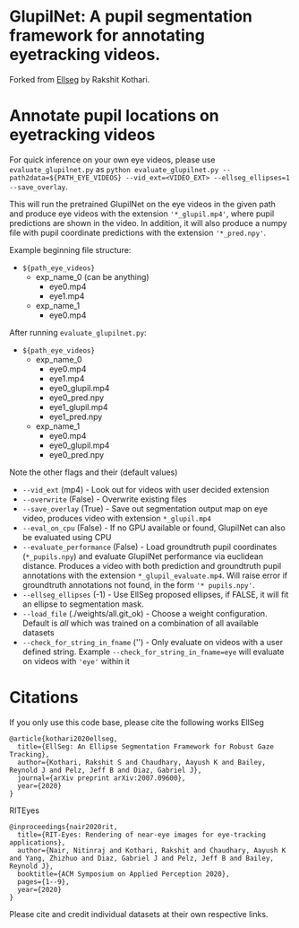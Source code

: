 # GlupilNet: A pupil segmentation framework for annotating eyetracking videos. 

Forked from [Ellseg](https://bitbucket.org/RSKothari/ellseg/src/master/) by Rakshit Kothari.
# Annotate pupil locations on eyetracking videos
For quick inference on your own eye videos, please use `evaluate_glupilnet.py` as `python evaluate_glupilnet.py --path2data=${PATH_EYE_VIDEOS} --vid_ext=<VIDEO_EXT> --ellseg_ellipses=1 --save_overlay`. 

This will run the pretrained GlupilNet on the eye videos in the given path and produce eye videos with the extension `'*_glupil.mp4'`, where pupil predictions are shown in the video. In addition, it will also produce a numpy file with pupil coordinate predictions with the extension `'*_pred.npy'`.

Example beginning file structure:
* `${path_eye_videos}`
  * exp_name_0 (can be anything)  
    * eye0.mp4
    * eye1.mp4
  * exp_name_1
    * eye0.mp4

After running `evaluate_glupilnet.py`:
* `${path_eye_videos}`
	* exp_name_0
		* eye0.mp4
		* eye1.mp4
      * eye0_glupil.mp4
      * eye0_pred.npy
      * eye1_glupil.mp4
      * eye1_pred.npy
	* exp_name_1
		* eye0.mp4
      * eye0_glupil.mp4
      * eye0_pred.npy


Note the other flags and their (default values)


* `--vid_ext` (mp4) - Look out for videos with user decided extension
* `--overwrite` (False) - Overwrite existing files
* `--save_overlay` (True) - Save out segmentation output map on eye video, produces video with extension `*_glupil.mp4`
* `--eval_on_cpu` (False) - If no GPU available or found, GlupilNet can also be evaluated using CPU
* `--evaluate_performance` (False) - Load groundtruth pupil coordinates (`*_pupils.npy`) and evaluate GlupilNet performance via euclidean distance. Produces a video with both prediction and groundtruth pupil annotations with the extension `*_glupil_evaluate.mp4`. Will raise error if groundtruth annotations not found, in the form `'* pupils.npy'`.
* `--ellseg_ellipses` (-1) - Use EllSeg proposed ellipses, if FALSE, it will fit an ellipse to segmentation mask.
* `--load_file` (./weights/all.git_ok) - Choose a weight configuration. Default is *all* which was trained on a combination of all available datasets 
* `--check_for_string_in_fname` ('') - Only evaluate on videos with a user defined string. Example `--check_for_string_in_fname=eye` will evaluate on videos with `'eye'` within it


# Citations

If you only use this code base, please cite the following works
EllSeg 
```
@article{kothari2020ellseg,
  title={EllSeg: An Ellipse Segmentation Framework for Robust Gaze Tracking},
  author={Kothari, Rakshit S and Chaudhary, Aayush K and Bailey, Reynold J and Pelz, Jeff B and Diaz, Gabriel J},
  journal={arXiv preprint arXiv:2007.09600},
  year={2020}
}
```
RITEyes
```
@inproceedings{nair2020rit,
  title={RIT-Eyes: Rendering of near-eye images for eye-tracking applications},
  author={Nair, Nitinraj and Kothari, Rakshit and Chaudhary, Aayush K and Yang, Zhizhuo and Diaz, Gabriel J and Pelz, Jeff B and Bailey, Reynold J},
  booktitle={ACM Symposium on Applied Perception 2020},
  pages={1--9},
  year={2020}
}
```
Please cite and credit individual datasets at their own respective links.